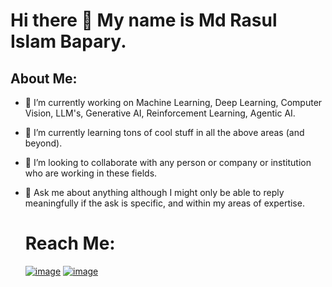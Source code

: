 # Hi there 👋 My name is Md Rasul Islam Bapary.

## About Me:
- 🔭 I’m currently working on Machine Learning, Deep Learning, Computer Vision, LLM's, Generative AI, Reinforcement Learning, Agentic AI.
- 🌱 I’m currently learning tons of cool stuff in all the above areas (and beyond).
- 👯 I’m looking to collaborate with any person or company or institution who are working in these fields.
- 💬 Ask me about anything although I might only be able to reply meaningfully if the ask is specific, and within my areas of expertise.

  # Reach Me:
  [![image](https://github.com/rasul-ai/rasul-ai/assets/149916597/28f4c350-874c-4c4a-83d3-9f2ff52cb08b)](https://www.facebook.com/rasulislam.rasul.5)
  [![image](https://github.com/rasul-ai/rasul-ai/assets/149916597/658ce1e0-98d1-42c8-b1f9-6b0dda0cb6d3)](https://www.linkedin.com/in/md-rasul-islam-36987b283/)


